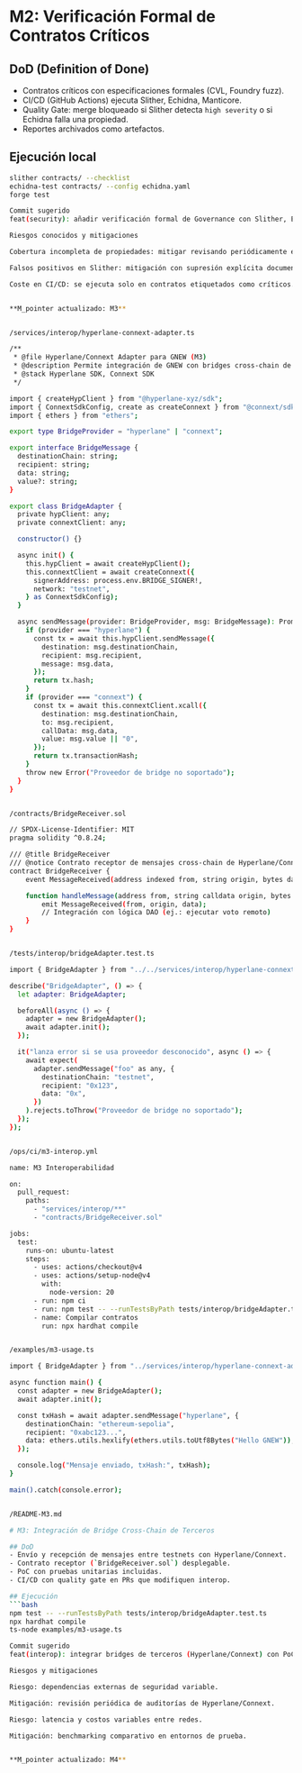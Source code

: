 
# M2: Verificación Formal de Contratos Críticos

## DoD (Definition of Done)
- Contratos críticos con especificaciones formales (CVL, Foundry fuzz).
- CI/CD (GitHub Actions) ejecuta Slither, Echidna, Manticore.
- Quality Gate: merge bloqueado si Slither detecta `high severity` o si Echidna falla una propiedad.
- Reportes archivados como artefactos.

## Ejecución local
```bash
slither contracts/ --checklist
echidna-test contracts/ --config echidna.yaml
forge test

Commit sugerido
feat(security): añadir verificación formal de Governance con Slither, Echidna y CVL specs (M2)

Riesgos conocidos y mitigaciones

Cobertura incompleta de propiedades: mitigar revisando periódicamente el set de invariantes.

Falsos positivos en Slither: mitigación con supresión explícita documentada.

Coste en CI/CD: se ejecuta solo en contratos etiquetados como críticos.


**M_pointer actualizado: M3**


/services/interop/hyperlane-connext-adapter.ts

/**
 * @file Hyperlane/Connext Adapter para GNEW (M3)
 * @description Permite integración de GNEW con bridges cross-chain de terceros
 * @stack Hyperlane SDK, Connext SDK
 */

import { createHypClient } from "@hyperlane-xyz/sdk";
import { ConnextSdkConfig, create as createConnext } from "@connext/sdk";
import { ethers } from "ethers";

export type BridgeProvider = "hyperlane" | "connext";

export interface BridgeMessage {
  destinationChain: string;
  recipient: string;
  data: string;
  value?: string;
}

export class BridgeAdapter {
  private hypClient: any;
  private connextClient: any;

  constructor() {}

  async init() {
    this.hypClient = await createHypClient();
    this.connextClient = await createConnext({
      signerAddress: process.env.BRIDGE_SIGNER!,
      network: "testnet",
    } as ConnextSdkConfig);
  }

  async sendMessage(provider: BridgeProvider, msg: BridgeMessage): Promise<string> {
    if (provider === "hyperlane") {
      const tx = await this.hypClient.sendMessage({
        destination: msg.destinationChain,
        recipient: msg.recipient,
        message: msg.data,
      });
      return tx.hash;
    }
    if (provider === "connext") {
      const tx = await this.connextClient.xcall({
        destination: msg.destinationChain,
        to: msg.recipient,
        callData: msg.data,
        value: msg.value || "0",
      });
      return tx.transactionHash;
    }
    throw new Error("Proveedor de bridge no soportado");
  }
}


/contracts/BridgeReceiver.sol

// SPDX-License-Identifier: MIT
pragma solidity ^0.8.24;

/// @title BridgeReceiver
/// @notice Contrato receptor de mensajes cross-chain de Hyperlane/Connext
contract BridgeReceiver {
    event MessageReceived(address indexed from, string origin, bytes data);

    function handleMessage(address from, string calldata origin, bytes calldata data) external {
        emit MessageReceived(from, origin, data);
        // Integración con lógica DAO (ej.: ejecutar voto remoto)
    }
}


/tests/interop/bridgeAdapter.test.ts

import { BridgeAdapter } from "../../services/interop/hyperlane-connext-adapter";

describe("BridgeAdapter", () => {
  let adapter: BridgeAdapter;

  beforeAll(async () => {
    adapter = new BridgeAdapter();
    await adapter.init();
  });

  it("lanza error si se usa proveedor desconocido", async () => {
    await expect(
      adapter.sendMessage("foo" as any, {
        destinationChain: "testnet",
        recipient: "0x123",
        data: "0x",
      })
    ).rejects.toThrow("Proveedor de bridge no soportado");
  });
});


/ops/ci/m3-interop.yml

name: M3 Interoperabilidad

on:
  pull_request:
    paths:
      - "services/interop/**"
      - "contracts/BridgeReceiver.sol"

jobs:
  test:
    runs-on: ubuntu-latest
    steps:
      - uses: actions/checkout@v4
      - uses: actions/setup-node@v4
        with:
          node-version: 20
      - run: npm ci
      - run: npm test -- --runTestsByPath tests/interop/bridgeAdapter.test.ts
      - name: Compilar contratos
        run: npx hardhat compile


/examples/m3-usage.ts

import { BridgeAdapter } from "../services/interop/hyperlane-connext-adapter";

async function main() {
  const adapter = new BridgeAdapter();
  await adapter.init();

  const txHash = await adapter.sendMessage("hyperlane", {
    destinationChain: "ethereum-sepolia",
    recipient: "0xabc123...",
    data: ethers.utils.hexlify(ethers.utils.toUtf8Bytes("Hello GNEW")),
  });

  console.log("Mensaje enviado, txHash:", txHash);
}

main().catch(console.error);


/README-M3.md

# M3: Integración de Bridge Cross-Chain de Terceros

## DoD
- Envío y recepción de mensajes entre testnets con Hyperlane/Connext.
- Contrato receptor (`BridgeReceiver.sol`) desplegable.
- PoC con pruebas unitarias incluidas.
- CI/CD con quality gate en PRs que modifiquen interop.

## Ejecución
```bash
npm test -- --runTestsByPath tests/interop/bridgeAdapter.test.ts
npx hardhat compile
ts-node examples/m3-usage.ts

Commit sugerido
feat(interop): integrar bridges de terceros (Hyperlane/Connext) con PoC receptor on-chain (M3)

Riesgos y mitigaciones

Riesgo: dependencias externas de seguridad variable.

Mitigación: revisión periódica de auditorías de Hyperlane/Connext.

Riesgo: latencia y costos variables entre redes.

Mitigación: benchmarking comparativo en entornos de prueba.


**M_pointer actualizado: M4**


